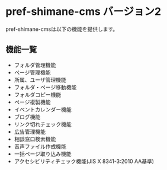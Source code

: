 # pref-shimane-cms バージョン2

pref-shimane-cmsは以下の機能を提供します。

## 機能一覧
* フォルダ管理機能
* ページ管理機能
* 所属、ユーザ管理機能
* フォルダ・ページ移動機能
* フォルダコピー機能
* ページ複製機能
* イベントカレンダー機能
* ブログ機能
* リンク切れチェック機能
* 広告管理機能
* 相談窓口検索機能
* 音声ファイル作成機能
* 一括ページ取り込み機能
* アクセシビリティチェック機能(JIS X 8341-3:2010 AA基準)
